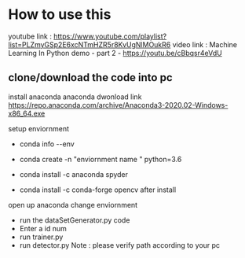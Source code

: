 # How to use this 

youtube link : https://www.youtube.com/playlist?list=PLZmyGSp2E6xcNTmHZR5r8KvUgNlMOukR6
video link : Machine Learning In Python  demo - part 2 - https://youtu.be/cBbqsr4eVdU
## clone/download  the code into pc 

install anaconda
anaconda dwonload link https://repo.anaconda.com/archive/Anaconda3-2020.02-Windows-x86_64.exe

setup enviornment
* conda info --env

* conda create -n "enviornment name " python=3.6

* conda install -c anaconda spyder

* conda install -c conda-forge opencv
after install 

open up anaconda change enviornment
* run the dataSetGenerator.py code 
* Enter a id num
* run trainer.py
* run detector.py
Note : please verify path according to your pc

